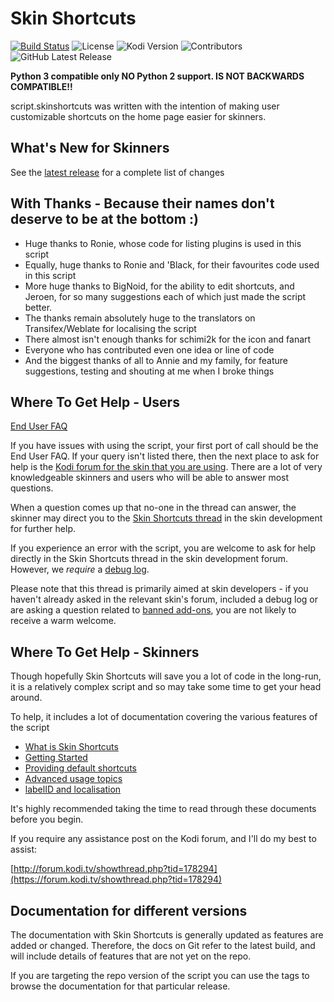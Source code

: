 # Skin Shortcuts

[![Build Status](https://img.shields.io/endpoint.svg?url=https%3A%2F%2Factions-badge.atrox.dev%2Fmikesilvo164%2Fscript.skinshortcuts%2Fbadge&logo=none)](https://actions-badge.atrox.dev/mikesilvo164/script.skinshortcuts/goto)
![License](https://img.shields.io/badge/license-GPL--2.0--only-success.svg)
![Kodi Version](https://img.shields.io/badge/kodi-matrix%2B-success.svg)
![Contributors](https://img.shields.io/github/contributors/mikesilvo164/script.skinshortcuts.svg)
![GitHub Latest Release](https://img.shields.io/github/v/release/mikesilvo164/script.skinshortcuts)

**Python 3 compatible only NO Python 2 support. IS NOT BACKWARDS COMPATIBLE!!**

script.skinshortcuts was written with the intention of making user customizable shortcuts on the home page easier for skinners.

## What's New for Skinners

See the [latest release](https://github.com/mikesilvo164/script.skinshortcuts/releases/latest) for a complete list of changes

## With Thanks - Because their names don't deserve to be at the bottom :)

- Huge thanks to Ronie, whose code for listing plugins is used in this script
- Equally, huge thanks to Ronie and 'Black, for their favourites code used in this script
- More huge thanks to BigNoid, for the ability to edit shortcuts, and Jeroen, for so many suggestions each of which just made the script better.
- The thanks remain absolutely huge to the translators on Transifex/Weblate for localising the script
- There almost isn't enough thanks for schimi2k for the icon and fanart
- Everyone who has contributed even one idea or line of code
- And the biggest thanks of all to Annie and my family, for feature suggestions, testing and shouting at me when I broke things

## Where To Get Help - Users

[End User FAQ](./docs/FAQ.md)

If you have issues with using the script, your first port of call should be the End User FAQ. If your query isn't listed there, then the next place to ask for help is the [Kodi forum for the skin that you are using](https://forum.kodi.tv/forumdisplay.php?fid=67). There are a lot of very knowledgeable skinners and users who will be able to answer most questions.

When a question comes up that no-one in the thread can answer, the skinner may direct you to the [Skin Shortcuts thread](https://forum.kodi.tv/showthread.php?tid=178294) in the skin development for further help.

If you experience an error with the script, you are welcome to ask for help directly in the Skin Shortcuts thread in the skin development forum. However, we _require_ a [debug log](https://kodi.wiki/view/Debug_log).

Please note that this thread is primarily aimed at skin developers - if you haven't already asked in the relevant skin's forum, included a debug log or are asking a question related to [banned add-ons](https://kodi.wiki/view/Official:Forum_rules/Banned_add-ons), you are not likely to receive a warm welcome.

## Where To Get Help - Skinners

Though hopefully Skin Shortcuts will save you a lot of code in the long-run, it is a relatively complex script and so may take some time to get your head around.

To help, it includes a lot of documentation covering the various features of the script

* [What is Skin Shortcuts](./docs/What%20is%20Skin%20Shortcuts.md)
* [Getting Started](./docs/started/Getting%20Started.md)
* [Providing default shortcuts](./docs/Providing%20default%20shortcuts.md)
* [Advanced usage topics](./docs/advanced/Advanced%20Usage.md)
* [labelID and localisation](./docs/labelID%20and%20Localisation.md)

It's highly recommended taking the time to read through these documents before you begin.

If you require any assistance post on the Kodi forum, and I'll do my best to assist:

[http://forum.kodi.tv/showthread.php?tid=178294](https://forum.kodi.tv/showthread.php?tid=178294)

## Documentation for different versions

The documentation with Skin Shortcuts is generally updated as features are added or changed. Therefore, the docs on Git refer to the latest build, and will include details of features that are not yet on the repo.

If you are targeting the repo version of the script you can use the tags to browse the documentation for that particular release.
